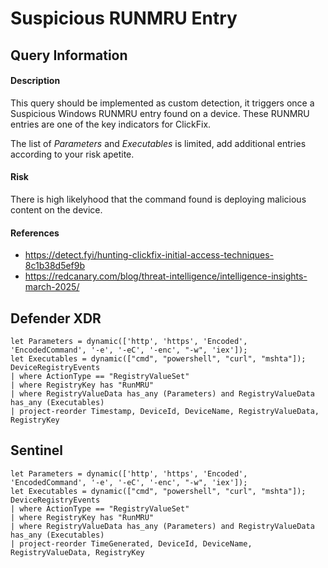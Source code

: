 # Suspicious RUNMRU Entry

## Query Information

#### Description
This query should be implemented as custom detection, it triggers once a Suspicious Windows RUNMRU entry found on a device. These RUNMRU entries are one of the key indicators for ClickFix.

The list of *Parameters* and *Executables* is limited, add additional entries according to your risk apetite.

#### Risk
There is high likelyhood that the command found is deploying malicious content on the device.

#### References
- https://detect.fyi/hunting-clickfix-initial-access-techniques-8c1b38d5ef9b
- https://redcanary.com/blog/threat-intelligence/intelligence-insights-march-2025/

## Defender XDR
```KQL
let Parameters = dynamic(['http', 'https', 'Encoded', 'EncodedCommand', '-e', '-eC', '-enc', "-w", 'iex']);
let Executables = dynamic(["cmd", "powershell", "curl", "mshta"]);
DeviceRegistryEvents
| where ActionType == "RegistryValueSet"
| where RegistryKey has "RunMRU"
| where RegistryValueData has_any (Parameters) and RegistryValueData has_any (Executables)
| project-reorder Timestamp, DeviceId, DeviceName, RegistryValueData, RegistryKey
```

## Sentinel
```KQL
let Parameters = dynamic(['http', 'https', 'Encoded', 'EncodedCommand', '-e', '-eC', '-enc', "-w", 'iex']);
let Executables = dynamic(["cmd", "powershell", "curl", "mshta"]);
DeviceRegistryEvents
| where ActionType == "RegistryValueSet"
| where RegistryKey has "RunMRU"
| where RegistryValueData has_any (Parameters) and RegistryValueData has_any (Executables)
| project-reorder TimeGenerated, DeviceId, DeviceName, RegistryValueData, RegistryKey
```